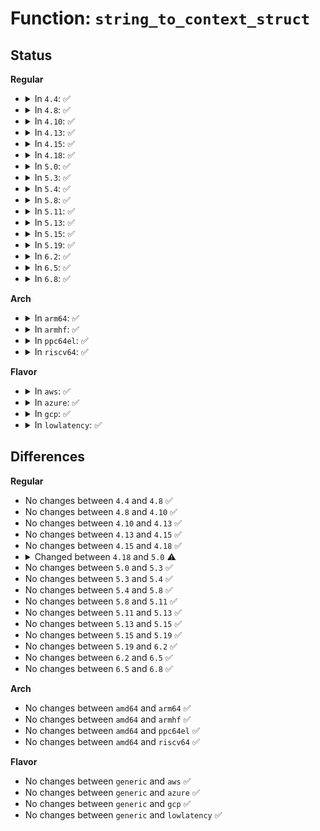 # Function: <code>string_to_context_struct</code>

## Status
<b>Regular</b>
<ul>
<li>
<details>
<summary>In <code>4.4</code>: ✅</summary>

```c
int string_to_context_struct(struct policydb *pol, struct sidtab *sidtabp, char *scontext, u32 scontext_len, struct context *ctx, u32 def_sid);
```

**Collision:** Unique Static

**Inline:** No

**Transformation:** False

**Instances:**

```
In security/selinux/ss/services.c (ffffffff81356050)
Location: security/selinux/ss/services.c:1315
Inline: False
```
**Symbols:**

```
ffffffff81356050-ffffffff81356299: string_to_context_struct (STB_LOCAL)
```
</details>
</li>
<li>
<details>
<summary>In <code>4.8</code>: ✅</summary>

```c
int string_to_context_struct(struct policydb *pol, struct sidtab *sidtabp, char *scontext, u32 scontext_len, struct context *ctx, u32 def_sid);
```

**Collision:** Unique Static

**Inline:** No

**Transformation:** False

**Instances:**

```
In security/selinux/ss/services.c (ffffffff8138bd70)
Location: security/selinux/ss/services.c:1309
Inline: False
```
**Symbols:**

```
ffffffff8138bd70-ffffffff8138bfb9: string_to_context_struct (STB_LOCAL)
```
</details>
</li>
<li>
<details>
<summary>In <code>4.10</code>: ✅</summary>

```c
int string_to_context_struct(struct policydb *pol, struct sidtab *sidtabp, char *scontext, u32 scontext_len, struct context *ctx, u32 def_sid);
```

**Collision:** Unique Static

**Inline:** No

**Transformation:** False

**Instances:**

```
In security/selinux/ss/services.c (ffffffff813a2980)
Location: security/selinux/ss/services.c:1309
Inline: False
```
**Symbols:**

```
ffffffff813a2980-ffffffff813a2bc9: string_to_context_struct (STB_LOCAL)
```
</details>
</li>
<li>
<details>
<summary>In <code>4.13</code>: ✅</summary>

```c
int string_to_context_struct(struct policydb *pol, struct sidtab *sidtabp, char *scontext, u32 scontext_len, struct context *ctx, u32 def_sid);
```

**Collision:** Unique Static

**Inline:** No

**Transformation:** False

**Instances:**

```
In security/selinux/ss/services.c (ffffffff813b8eb0)
Location: security/selinux/ss/services.c:1321
Inline: False
```
**Symbols:**

```
ffffffff813b8eb0-ffffffff813b90fd: string_to_context_struct (STB_LOCAL)
```
</details>
</li>
<li>
<details>
<summary>In <code>4.15</code>: ✅</summary>

```c
int string_to_context_struct(struct policydb *pol, struct sidtab *sidtabp, char *scontext, u32 scontext_len, struct context *ctx, u32 def_sid);
```

**Collision:** Unique Static

**Inline:** No

**Transformation:** False

**Instances:**

```
In security/selinux/ss/services.c (ffffffff813df030)
Location: security/selinux/ss/services.c:1326
Inline: False
Direct callers:
  - security/selinux/ss/services.c:security_context_to_sid_core
  - security/selinux/ss/services.c:security_context_to_sid_core
```
**Symbols:**

```
ffffffff813df030-ffffffff813df27d: string_to_context_struct (STB_LOCAL)
```
</details>
</li>
<li>
<details>
<summary>In <code>4.18</code>: ✅</summary>

```c
int string_to_context_struct(struct policydb *pol, struct sidtab *sidtabp, char *scontext, u32 scontext_len, struct context *ctx, u32 def_sid);
```

**Collision:** Unique Static

**Inline:** No

**Transformation:** False

**Instances:**

```
In security/selinux/ss/services.c (ffffffff8140f3e0)
Location: security/selinux/ss/services.c:1367
Inline: False
```
**Symbols:**

```
ffffffff8140f3e0-ffffffff8140f62e: string_to_context_struct (STB_LOCAL)
```
</details>
</li>
<li>
<details>
<summary>In <code>5.0</code>: ✅</summary>

```c
int string_to_context_struct(struct policydb *pol, struct sidtab *sidtabp, char *scontext, struct context *ctx, u32 def_sid);
```

**Collision:** Unique Static

**Inline:** No

**Transformation:** False

**Instances:**

```
In security/selinux/ss/services.c (ffffffff8142c190)
Location: security/selinux/ss/services.c:1364
Inline: False
Direct callers:
  - security/selinux/ss/services.c:convert_context
```
**Symbols:**

```
ffffffff8142c190-ffffffff8142c382: string_to_context_struct (STB_LOCAL)
```
</details>
</li>
<li>
<details>
<summary>In <code>5.3</code>: ✅</summary>

```c
int string_to_context_struct(struct policydb *pol, struct sidtab *sidtabp, char *scontext, struct context *ctx, u32 def_sid);
```

**Collision:** Unique Static

**Inline:** No

**Transformation:** False

**Instances:**

```
In security/selinux/ss/services.c (ffffffff81459200)
Location: security/selinux/ss/services.c:1374
Inline: False
Direct callers:
  - security/selinux/ss/services.c:convert_context
```
**Symbols:**

```
ffffffff81459200-ffffffff8145940b: string_to_context_struct (STB_LOCAL)
```
</details>
</li>
<li>
<details>
<summary>In <code>5.4</code>: ✅</summary>

```c
int string_to_context_struct(struct policydb *pol, struct sidtab *sidtabp, char *scontext, struct context *ctx, u32 def_sid);
```

**Collision:** Unique Static

**Inline:** No

**Transformation:** False

**Instances:**

```
In security/selinux/ss/services.c (ffffffff81472fa0)
Location: security/selinux/ss/services.c:1374
Inline: False
Direct callers:
  - security/selinux/ss/services.c:convert_context
```
**Symbols:**

```
ffffffff81472fa0-ffffffff814731ab: string_to_context_struct (STB_LOCAL)
```
</details>
</li>
<li>
<details>
<summary>In <code>5.8</code>: ✅</summary>

```c
int string_to_context_struct(struct policydb *pol, struct sidtab *sidtabp, char *scontext, struct context *ctx, u32 def_sid);
```

**Collision:** Unique Static

**Inline:** No

**Transformation:** False

**Instances:**

```
In security/selinux/ss/services.c (ffffffff814c8720)
Location: security/selinux/ss/services.c:1415
Inline: False
Direct callers:
  - security/selinux/ss/services.c:convert_context
  - security/selinux/ss/services.c:security_context_to_sid_core
  - security/selinux/ss/services.c:security_context_to_sid_core
```
**Symbols:**

```
ffffffff814c8720-ffffffff814c892f: string_to_context_struct (STB_LOCAL)
```
</details>
</li>
<li>
<details>
<summary>In <code>5.11</code>: ✅</summary>

```c
int string_to_context_struct(struct policydb *pol, struct sidtab *sidtabp, char *scontext, struct context *ctx, u32 def_sid);
```

**Collision:** Unique Static

**Inline:** No

**Transformation:** False

**Instances:**

```
In security/selinux/ss/services.c (ffffffff814e6510)
Location: security/selinux/ss/services.c:1432
Inline: False
Direct callers:
  - security/selinux/ss/services.c:convert_context
  - security/selinux/ss/services.c:security_context_to_sid_core
```
**Symbols:**

```
ffffffff814e6510-ffffffff814e6719: string_to_context_struct (STB_LOCAL)
```
</details>
</li>
<li>
<details>
<summary>In <code>5.13</code>: ✅</summary>

```c
int string_to_context_struct(struct policydb *pol, struct sidtab *sidtabp, char *scontext, struct context *ctx, u32 def_sid);
```

**Collision:** Unique Static

**Inline:** No

**Transformation:** False

**Instances:**

```
In security/selinux/ss/services.c (ffffffff814ec9a0)
Location: security/selinux/ss/services.c:1434
Inline: False
Direct callers:
  - security/selinux/ss/services.c:convert_context
  - security/selinux/ss/services.c:security_context_to_sid_core
```
**Symbols:**

```
ffffffff814ec9a0-ffffffff814ecba9: string_to_context_struct (STB_LOCAL)
```
</details>
</li>
<li>
<details>
<summary>In <code>5.15</code>: ✅</summary>

```c
int string_to_context_struct(struct policydb *pol, struct sidtab *sidtabp, char *scontext, struct context *ctx, u32 def_sid);
```

**Collision:** Unique Static

**Inline:** No

**Transformation:** False

**Instances:**

```
In security/selinux/ss/services.c (ffffffff81546b10)
Location: security/selinux/ss/services.c:1438
Inline: False
Direct callers:
  - security/selinux/ss/services.c:convert_context
  - security/selinux/ss/services.c:security_context_to_sid_core
```
**Symbols:**

```
ffffffff81546b10-ffffffff81546d19: string_to_context_struct (STB_LOCAL)
```
</details>
</li>
<li>
<details>
<summary>In <code>5.19</code>: ✅</summary>

```c
int string_to_context_struct(struct policydb *pol, struct sidtab *sidtabp, char *scontext, struct context *ctx, u32 def_sid);
```

**Collision:** Unique Static

**Inline:** No

**Transformation:** False

**Instances:**

```
In security/selinux/ss/services.c (ffffffff815df390)
Location: security/selinux/ss/services.c:1436
Inline: False
Direct callers:
  - security/selinux/ss/services.c:convert_context
  - security/selinux/ss/services.c:security_context_to_sid_core
```
**Symbols:**

```
ffffffff815df390-ffffffff815df5a0: string_to_context_struct (STB_LOCAL)
```
</details>
</li>
<li>
<details>
<summary>In <code>6.2</code>: ✅</summary>

```c
int string_to_context_struct(struct policydb *pol, struct sidtab *sidtabp, char *scontext, struct context *ctx, u32 def_sid);
```

**Collision:** Unique Static

**Inline:** No

**Transformation:** False

**Instances:**

```
In security/selinux/ss/services.c (ffffffff8168f870)
Location: security/selinux/ss/services.c:1430
Inline: False
Direct callers:
  - security/selinux/ss/services.c:services_convert_context
  - security/selinux/ss/services.c:security_context_to_sid_core
```
**Symbols:**

```
ffffffff8168f870-ffffffff8168fa7e: string_to_context_struct (STB_LOCAL)
```
</details>
</li>
<li>
<details>
<summary>In <code>6.5</code>: ✅</summary>

```c
int string_to_context_struct(struct policydb *pol, struct sidtab *sidtabp, char *scontext, struct context *ctx, u32 def_sid);
```

**Collision:** Unique Static

**Inline:** No

**Transformation:** False

**Instances:**

```
In security/selinux/ss/services.c (ffffffff816c7cf0)
Location: security/selinux/ss/services.c:1415
Inline: False
Direct callers:
  - security/selinux/ss/services.c:services_convert_context
  - security/selinux/ss/services.c:security_context_to_sid_core
```
**Symbols:**

```
ffffffff816c7cf0-ffffffff816c7efe: string_to_context_struct (STB_LOCAL)
```
</details>
</li>
<li>
<details>
<summary>In <code>6.8</code>: ✅</summary>

```c
int string_to_context_struct(struct policydb *pol, struct sidtab *sidtabp, char *scontext, struct context *ctx, u32 def_sid);
```

**Collision:** Unique Static

**Inline:** No

**Transformation:** False

**Instances:**

```
In security/selinux/ss/services.c (ffffffff81704900)
Location: security/selinux/ss/services.c:1426
Inline: False
Direct callers:
  - security/selinux/ss/services.c:services_convert_context
  - security/selinux/ss/services.c:security_context_to_sid_core
```
**Symbols:**

```
ffffffff81704900-ffffffff81704b0e: string_to_context_struct (STB_LOCAL)
```
</details>
</li>
</ul>
<b>Arch</b>
<ul>
<li>
<details>
<summary>In <code>arm64</code>: ✅</summary>

```c
int string_to_context_struct(struct policydb *pol, struct sidtab *sidtabp, char *scontext, struct context *ctx, u32 def_sid);
```

**Collision:** Unique Static

**Inline:** No

**Transformation:** False

**Instances:**

```
In security/selinux/ss/services.c (ffff800010562818)
Location: security/selinux/ss/services.c:1374
Inline: False
Direct callers:
  - security/selinux/ss/services.c:convert_context
```
**Symbols:**

```
ffff800010562818-ffff8000105629d8: string_to_context_struct (STB_LOCAL)
```
</details>
</li>
<li>
<details>
<summary>In <code>armhf</code>: ✅</summary>

```c
int string_to_context_struct(struct policydb *pol, struct sidtab *sidtabp, char *scontext, struct context *ctx, u32 def_sid);
```

**Collision:** Unique Static

**Inline:** No

**Transformation:** False

**Instances:**

```
In security/selinux/ss/services.c (c0716d4c)
Location: security/selinux/ss/services.c:1374
Inline: False
Direct callers:
  - security/selinux/ss/services.c:convert_context
  - security/selinux/ss/services.c:security_context_to_sid_core
  - security/selinux/ss/services.c:security_context_to_sid_core
```
**Symbols:**

```
c0716d4c-c0716f24: string_to_context_struct (STB_LOCAL)
```
</details>
</li>
<li>
<details>
<summary>In <code>ppc64el</code>: ✅</summary>

```c
int string_to_context_struct(struct policydb *pol, struct sidtab *sidtabp, char *scontext, struct context *ctx, u32 def_sid);
```

**Collision:** Unique Static

**Inline:** No

**Transformation:** False

**Instances:**

```
In security/selinux/ss/services.c (c0000000006c3c70)
Location: security/selinux/ss/services.c:1374
Inline: False
Direct callers:
  - security/selinux/ss/services.c:convert_context
```
**Symbols:**

```
c0000000006c3c70-c0000000006c3f50: string_to_context_struct (STB_LOCAL)
```
</details>
</li>
<li>
<details>
<summary>In <code>riscv64</code>: ✅</summary>

```c
int string_to_context_struct(struct policydb *pol, struct sidtab *sidtabp, char *scontext, struct context *ctx, u32 def_sid);
```

**Collision:** Unique Static

**Inline:** No

**Transformation:** False

**Instances:**

```
In security/selinux/ss/services.c (ffffffe0003b920a)
Location: security/selinux/ss/services.c:1374
Inline: False
Direct callers:
  - security/selinux/ss/services.c:convert_context
```
**Symbols:**

```
ffffffe0003b920a-ffffffe0003b939a: string_to_context_struct (STB_LOCAL)
```
</details>
</li>
</ul>
<b>Flavor</b>
<ul>
<li>
<details>
<summary>In <code>aws</code>: ✅</summary>

```c
int string_to_context_struct(struct policydb *pol, struct sidtab *sidtabp, char *scontext, struct context *ctx, u32 def_sid);
```

**Collision:** Unique Static

**Inline:** No

**Transformation:** False

**Instances:**

```
In security/selinux/ss/services.c (ffffffff8146b580)
Location: security/selinux/ss/services.c:1374
Inline: False
Direct callers:
  - security/selinux/ss/services.c:convert_context
```
**Symbols:**

```
ffffffff8146b580-ffffffff8146b78b: string_to_context_struct (STB_LOCAL)
```
</details>
</li>
<li>
<details>
<summary>In <code>azure</code>: ✅</summary>

```c
int string_to_context_struct(struct policydb *pol, struct sidtab *sidtabp, char *scontext, struct context *ctx, u32 def_sid);
```

**Collision:** Unique Static

**Inline:** No

**Transformation:** False

**Instances:**

```
In security/selinux/ss/services.c (ffffffff8145bfb0)
Location: security/selinux/ss/services.c:1374
Inline: False
Direct callers:
  - security/selinux/ss/services.c:convert_context
```
**Symbols:**

```
ffffffff8145bfb0-ffffffff8145c1bb: string_to_context_struct (STB_LOCAL)
```
</details>
</li>
<li>
<details>
<summary>In <code>gcp</code>: ✅</summary>

```c
int string_to_context_struct(struct policydb *pol, struct sidtab *sidtabp, char *scontext, struct context *ctx, u32 def_sid);
```

**Collision:** Unique Static

**Inline:** No

**Transformation:** False

**Instances:**

```
In security/selinux/ss/services.c (ffffffff81467620)
Location: security/selinux/ss/services.c:1374
Inline: False
Direct callers:
  - security/selinux/ss/services.c:convert_context
```
**Symbols:**

```
ffffffff81467620-ffffffff8146782b: string_to_context_struct (STB_LOCAL)
```
</details>
</li>
<li>
<details>
<summary>In <code>lowlatency</code>: ✅</summary>

```c
int string_to_context_struct(struct policydb *pol, struct sidtab *sidtabp, char *scontext, struct context *ctx, u32 def_sid);
```

**Collision:** Unique Static

**Inline:** No

**Transformation:** False

**Instances:**

```
In security/selinux/ss/services.c (ffffffff8147ee00)
Location: security/selinux/ss/services.c:1374
Inline: False
Direct callers:
  - security/selinux/ss/services.c:convert_context
```
**Symbols:**

```
ffffffff8147ee00-ffffffff8147f00b: string_to_context_struct (STB_LOCAL)
```
</details>
</li>
</ul>

## Differences
<b>Regular</b>
<ul>
<li>
No changes between <code>4.4</code> and <code>4.8</code> ✅
</li>
<li>
No changes between <code>4.8</code> and <code>4.10</code> ✅
</li>
<li>
No changes between <code>4.10</code> and <code>4.13</code> ✅
</li>
<li>
No changes between <code>4.13</code> and <code>4.15</code> ✅
</li>
<li>
No changes between <code>4.15</code> and <code>4.18</code> ✅
</li>
<li>
<details>
<summary>Changed between <code>4.18</code> and <code>5.0</code> ⚠️</summary>
<ul>
<li>
<b>Param removed. </b>
<code>u32 scontext_len</code>
</li>
<li>
<b>Param reordered. </b>
<code>pol, sidtabp, scontext, scontext_len, ctx, def_sid</code> ➡️ <code>pol, sidtabp, scontext, ctx, def_sid</code>
</li>
</ul>
</details>
</li>
<li>
No changes between <code>5.0</code> and <code>5.3</code> ✅
</li>
<li>
No changes between <code>5.3</code> and <code>5.4</code> ✅
</li>
<li>
No changes between <code>5.4</code> and <code>5.8</code> ✅
</li>
<li>
No changes between <code>5.8</code> and <code>5.11</code> ✅
</li>
<li>
No changes between <code>5.11</code> and <code>5.13</code> ✅
</li>
<li>
No changes between <code>5.13</code> and <code>5.15</code> ✅
</li>
<li>
No changes between <code>5.15</code> and <code>5.19</code> ✅
</li>
<li>
No changes between <code>5.19</code> and <code>6.2</code> ✅
</li>
<li>
No changes between <code>6.2</code> and <code>6.5</code> ✅
</li>
<li>
No changes between <code>6.5</code> and <code>6.8</code> ✅
</li>
</ul>
<b>Arch</b>
<ul>
<li>
No changes between <code>amd64</code> and <code>arm64</code> ✅
</li>
<li>
No changes between <code>amd64</code> and <code>armhf</code> ✅
</li>
<li>
No changes between <code>amd64</code> and <code>ppc64el</code> ✅
</li>
<li>
No changes between <code>amd64</code> and <code>riscv64</code> ✅
</li>
</ul>
<b>Flavor</b>
<ul>
<li>
No changes between <code>generic</code> and <code>aws</code> ✅
</li>
<li>
No changes between <code>generic</code> and <code>azure</code> ✅
</li>
<li>
No changes between <code>generic</code> and <code>gcp</code> ✅
</li>
<li>
No changes between <code>generic</code> and <code>lowlatency</code> ✅
</li>
</ul>
